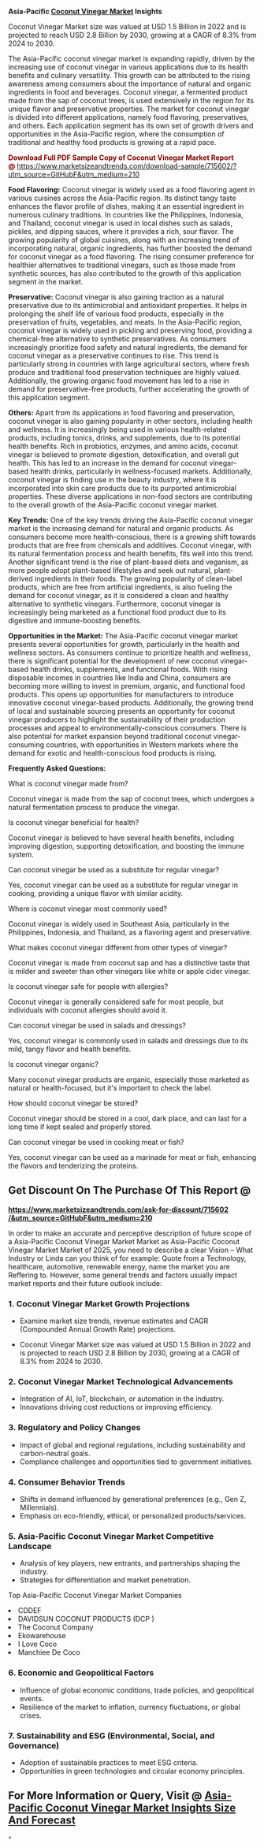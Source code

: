 <p><strong>Asia-Pacific&nbsp;<a href=""https://www.marketsizeandtrends.com/download-sample/715602/&amp;utm_source=GitHubF&amp;utm_medium=210"">Coconut Vinegar Market</a> Insights</strong></p><p>Coconut Vinegar Market size was valued at USD 1.5 Billion in 2022 and is projected to reach USD 2.8 Billion by 2030, growing at a CAGR of 8.3% from 2024 to 2030.</p><p><p>The Asia-Pacific coconut vinegar market is expanding rapidly, driven by the increasing use of coconut vinegar in various applications due to its health benefits and culinary versatility. This growth can be attributed to the rising awareness among consumers about the importance of natural and organic ingredients in food and beverages. Coconut vinegar, a fermented product made from the sap of coconut trees, is used extensively in the region for its unique flavor and preservative properties. The market for coconut vinegar is divided into different applications, namely food flavoring, preservatives, and others. Each application segment has its own set of growth drivers and opportunities in the Asia-Pacific region, where the consumption of traditional and healthy food products is growing at a rapid pace.<p><strong><span style="color: #800000;">Download Full PDF Sample Copy of Coconut Vinegar Market Report @</span>&nbsp;</strong><a href="https://www.marketsizeandtrends.com/download-sample/715602/?utm_source=GitHubF&amp;utm_medium=210" target="_blank">https://www.marketsizeandtrends.com/download-sample/715602/?utm_source=GitHubF&amp;utm_medium=210</a></p></p><p><strong>Food Flavoring:</strong> Coconut vinegar is widely used as a food flavoring agent in various cuisines across the Asia-Pacific region. Its distinct tangy taste enhances the flavor profile of dishes, making it an essential ingredient in numerous culinary traditions. In countries like the Philippines, Indonesia, and Thailand, coconut vinegar is used in local dishes such as salads, pickles, and dipping sauces, where it provides a rich, sour flavor. The growing popularity of global cuisines, along with an increasing trend of incorporating natural, organic ingredients, has further boosted the demand for coconut vinegar as a food flavoring. The rising consumer preference for healthier alternatives to traditional vinegars, such as those made from synthetic sources, has also contributed to the growth of this application segment in the market.<p><strong>Preservative:</strong> Coconut vinegar is also gaining traction as a natural preservative due to its antimicrobial and antioxidant properties. It helps in prolonging the shelf life of various food products, especially in the preservation of fruits, vegetables, and meats. In the Asia-Pacific region, coconut vinegar is widely used in pickling and preserving food, providing a chemical-free alternative to synthetic preservatives. As consumers increasingly prioritize food safety and natural ingredients, the demand for coconut vinegar as a preservative continues to rise. This trend is particularly strong in countries with large agricultural sectors, where fresh produce and traditional food preservation techniques are highly valued. Additionally, the growing organic food movement has led to a rise in demand for preservative-free products, further accelerating the growth of this application segment.<p><strong>Others:</strong> Apart from its applications in food flavoring and preservation, coconut vinegar is also gaining popularity in other sectors, including health and wellness. It is increasingly being used in various health-related products, including tonics, drinks, and supplements, due to its potential health benefits. Rich in probiotics, enzymes, and amino acids, coconut vinegar is believed to promote digestion, detoxification, and overall gut health. This has led to an increase in the demand for coconut vinegar-based health drinks, particularly in wellness-focused markets. Additionally, coconut vinegar is finding use in the beauty industry, where it is incorporated into skin care products due to its purported antimicrobial properties. These diverse applications in non-food sectors are contributing to the overall growth of the Asia-Pacific coconut vinegar market.<p><strong>Key Trends:</strong> One of the key trends driving the Asia-Pacific coconut vinegar market is the increasing demand for natural and organic products. As consumers become more health-conscious, there is a growing shift towards products that are free from chemicals and additives. Coconut vinegar, with its natural fermentation process and health benefits, fits well into this trend. Another significant trend is the rise of plant-based diets and veganism, as more people adopt plant-based lifestyles and seek out natural, plant-derived ingredients in their foods. The growing popularity of clean-label products, which are free from artificial ingredients, is also fueling the demand for coconut vinegar, as it is considered a clean and healthy alternative to synthetic vinegars. Furthermore, coconut vinegar is increasingly being marketed as a functional food product due to its digestive and immune-boosting benefits.<p><strong>Opportunities in the Market:</strong> The Asia-Pacific coconut vinegar market presents several opportunities for growth, particularly in the health and wellness sectors. As consumers continue to prioritize health and wellness, there is significant potential for the development of new coconut vinegar-based health drinks, supplements, and functional foods. With rising disposable incomes in countries like India and China, consumers are becoming more willing to invest in premium, organic, and functional food products. This opens up opportunities for manufacturers to introduce innovative coconut vinegar-based products. Additionally, the growing trend of local and sustainable sourcing presents an opportunity for coconut vinegar producers to highlight the sustainability of their production processes and appeal to environmentally-conscious consumers. There is also potential for market expansion beyond traditional coconut vinegar-consuming countries, with opportunities in Western markets where the demand for exotic and health-conscious food products is rising.<p><strong>Frequently Asked Questions:</strong></p><p>What is coconut vinegar made from?</p><p>Coconut vinegar is made from the sap of coconut trees, which undergoes a natural fermentation process to produce the vinegar.</p><p>Is coconut vinegar beneficial for health?</p><p>Coconut vinegar is believed to have several health benefits, including improving digestion, supporting detoxification, and boosting the immune system.</p><p>Can coconut vinegar be used as a substitute for regular vinegar?</p><p>Yes, coconut vinegar can be used as a substitute for regular vinegar in cooking, providing a unique flavor with similar acidity.</p><p>Where is coconut vinegar most commonly used?</p><p>Coconut vinegar is widely used in Southeast Asia, particularly in the Philippines, Indonesia, and Thailand, as a flavoring agent and preservative.</p><p>What makes coconut vinegar different from other types of vinegar?</p><p>Coconut vinegar is made from coconut sap and has a distinctive taste that is milder and sweeter than other vinegars like white or apple cider vinegar.</p><p>Is coconut vinegar safe for people with allergies?</p><p>Coconut vinegar is generally considered safe for most people, but individuals with coconut allergies should avoid it.</p><p>Can coconut vinegar be used in salads and dressings?</p><p>Yes, coconut vinegar is commonly used in salads and dressings due to its mild, tangy flavor and health benefits.</p><p>Is coconut vinegar organic?</p><p>Many coconut vinegar products are organic, especially those marketed as natural or health-focused, but it's important to check the label.</p><p>How should coconut vinegar be stored?</p><p>Coconut vinegar should be stored in a cool, dark place, and can last for a long time if kept sealed and properly stored.</p><p>Can coconut vinegar be used in cooking meat or fish?</p><p>Yes, coconut vinegar can be used as a marinade for meat or fish, enhancing the flavors and tenderizing the proteins.</p></p><h2><strong>Get Discount On The Purchase Of This Report @&nbsp;</strong></h2><p><strong><a href=""https://www.marketsizeandtrends.com/ask-for-discount/715602/&amp;utm_source=GitHubF&amp;utm_medium=210"" target=""_blank"">https://www.marketsizeandtrends.com/ask-for-discount/715602<br />/&amp;utm_source=GitHubF&amp;utm_medium=210</a></strong></p><p>In order to make an accurate and perceptive description of future scope of a Asia-Pacific&nbsp;Coconut Vinegar Market Market as Asia-Pacific&nbsp;Coconut Vinegar Market Market of 2025, you need to describe a clear Vision &ndash; What Industry or Linda can you think of for example: Quote from a Technology, healthcare, automotive, renewable energy, name the market you are Reffering to. However, some general trends and factors usually impact market reports and their future outlook include:</p><h3>1.&nbsp;<strong>Coconut Vinegar Market Growth Projections</strong></h3><ul><li>Examine market size trends, revenue estimates and CAGR (Compounded Annual Growth Rate) projections.</li><li><p>Coconut Vinegar Market size was valued at USD 1.5 Billion in 2022 and is projected to reach USD 2.8 Billion by 2030, growing at a CAGR of 8.3% from 2024 to 2030.</p></li></ul><h3>2.&nbsp;<strong>Coconut Vinegar Market Technological Advancements</strong></h3><ul><li>Integration of AI, IoT, blockchain, or automation in the industry.</li><li>Innovations driving cost reductions or improving efficiency.</li></ul><h3>3.&nbsp;<strong>Regulatory and Policy Changes</strong></h3><ul><li>Impact of global and regional regulations, including sustainability and carbon-neutral goals.</li><li>Compliance challenges and opportunities tied to government initiatives.</li></ul><h3>4.&nbsp;<strong>Consumer Behavior Trends</strong></h3><ul><li>Shifts in demand influenced by generational preferences (e.g., Gen Z, Millennials).</li><li>Emphasis on eco-friendly, ethical, or personalized products/services.</li></ul><h3>5.&nbsp;<strong>Asia-Pacific Coconut Vinegar Market Competitive Landscape</strong></h3><ul><li>Analysis of key players, new entrants, and partnerships shaping the industry.</li><li>Strategies for differentiation and market penetration.</li></ul><p data-pm-slice=""1 1 []"">Top Asia-Pacific Coconut Vinegar Market Companies</p><div data-test-id=""""><p><li>CDDEF</li><li> DAVIDSUN COCONUT PRODUCTS (DCP )</li><li> The Coconut Company</li><li> Ekowarehouse</li><li> I Love Coco</li><li> Manchiee De Coco</li></p></div><h3>6.&nbsp;<strong>Economic and Geopolitical Factors</strong></h3><ul><li>Influence of global economic conditions, trade policies, and geopolitical events.</li><li>Resilience of the market to inflation, currency fluctuations, or global crises.</li></ul><h3>7.&nbsp;<strong>Sustainability and ESG (Environmental, Social, and Governance)</strong></h3><ul><li>Adoption of sustainable practices to meet ESG criteria.</li><li>Opportunities in green technologies and circular economy principles.</li></ul><h2><strong>For More Information or Query, Visit @&nbsp;</strong><a href=""https://www.verifiedmarketreports.com/product/coconut-vinegar-market/"" target=""_blank"">Asia-Pacific Coconut Vinegar Market Insights Size And Forecast</a></h2>"
